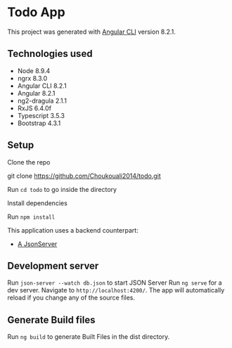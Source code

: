 # Todo App

This project was generated with [Angular CLI](https://github.com/angular/angular-cli) version 8.2.1.

## Technologies used
* Node 8.9.4
* ngrx 8.3.0
* Angular CLI 8.2.1
* Angular 8.2.1
* ng2-dragula 2.1.1
* RxJS 6.4.0f
* Typescript 3.5.3
* Bootstrap 4.3.1

## Setup

Clone the repo

git clone https://github.com/Choukouali2014/todo.git 

Run `cd todo` to go inside the directory

Install dependencies

Run `npm install`

This application uses a backend counterpart:
* [A JsonServer ](https://github.com/typicode/json-server)

## Development server
Run `json-server --watch db.json` to start JSON Server 
Run `ng serve` for a dev server. Navigate to `http://localhost:4200/`. The app will automatically reload if you change any of the source files.

## Generate Build files
Run `ng build` to generate Built Files in the dist directory.